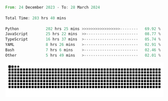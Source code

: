 <!--START_SECTION:waka-->

```rust
From: 24 December 2023 - To: 28 March 2024

Total Time: 283 hrs 40 mins

Python            202 hrs 25 mins >>>>>>>>>>>>>>>>>--------   69.92 %
JavaScript        25 hrs 22 mins  >>-----------------------   08.77 %
TypeScript        16 hrs 37 mins  >------------------------   05.74 %
YAML              8 hrs 26 mins   >------------------------   02.91 %
Bash              7 hrs 6 mins    >------------------------   02.46 %
Other             5 hrs 49 mins   >------------------------   02.01 %
```

<!--END_SECTION:waka-->


<picture>
  <source media="(prefers-color-scheme: dark)" srcset="https://raw.githubusercontent.com/jeerawut97/jeerawut97/output/github-contribution-grid-snake.svg">
  <img alt="github contribution grid snake animation" src="https://raw.githubusercontent.com/jeerawut97/jeerawut97/output/github-contribution-grid-snake.svg">
</picture>
